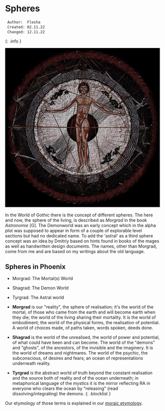 # Spheres

```
 Author:  Flosha
 Created: 02.11.22  
 Changed: 12.11.22   
```
{: .info }

![Medieval Spheres](/_img/lore/spheres4.jpg)

In the World of Gothic there is the concept of different spheres. The here and now, the sphere of the living, is described as *Morgrad* in the book *Astronomie* [G]. The Demonworld was an early concept which in the alpha plot was supposed to appear in form of a couple of explorable level sections but had no dedicated name. To add the 'astral' as a third sphere concept was an idea by Dmitriy based on hints found in books of the mages as well as handwritten design documents. The names, other than Morgrad, come from me and are based on my writings about the old language. 


## Spheres in Phoenix

* Morgrad: The Mortal(s) World  
* Shagrad: The Demon World   
* Tyrgrad: The Astral world   

* **Morgrad** is our "reality", the sphere of realisation; it's the world of the mortal, of those who came from the earth and will become earth when they die; the world of the living sharing their mortality. It is the world of embodiment; the world of the physical forms, the realisation of potential. A world of choices made, of paths taken, words spoken, deeds done.  
* **Shagrad** is the world of the unrealised, the world of power and potential, of what could have been and can become. The world of the "demons" and "ghosts", of the ancestors, of the invisible and the imaginery. It is the world of dreams and nightmares. The world of the psychic, the subconscious, of desires and fears; an ocean of representations underneath reality. 
* **Tyrgrad** is the abstract world of truth beyond the constant realisation and the source both of reality and of the ocean underneath; in metaphorical language of the mystics it is the mirror reflecting RA in everyone who clears the ocean by "releasing" (read dissolving/integrating) the demons. 
{: .blocklist }

Our etymology of those terms is explained in our [moraic etymology](). 

<style>

    .blocklist ul {
        padding-left: 0;
    }
        .blocklist ul li {
            background: var(--darkblood);
            list-style: none;
            padding: 1em 1.5em;
            margin-bottom: 1.5em;
        }
            .blocklist ul li strong {
                font-weight: normal;
                text-transform: uppercase;
            }

</style>